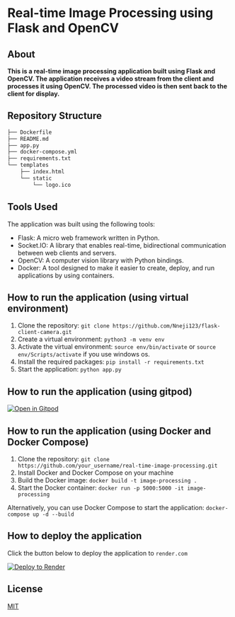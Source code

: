 
# Real-time Image Processing using Flask and OpenCV

## About

**This is a real-time image processing application built using Flask and OpenCV. The application receives a video stream from the client and processes it using OpenCV. The processed video is then sent back to the client for display.**


## Repository Structure
```bash
├── Dockerfile
├── README.md
├── app.py
├── docker-compose.yml
├── requirements.txt
└── templates
    ├── index.html
    └── static
        └── logo.ico
```


## Tools Used

The application was built using the following tools:

- Flask: A micro web framework written in Python.
- Socket.IO: A library that enables real-time, bidirectional communication between web clients and servers.
- OpenCV: A computer vision library with Python bindings.
- Docker: A tool designed to make it easier to create, deploy, and run applications by using containers.
  


## How to run the application (using virtual environment)

1. Clone the repository: 
   `git clone https://github.com/Nneji123/flask-client-camera.git`
2. Create a virtual environment: `python3 -m venv env`
3. Activate the virtual environment: `source env/bin/activate` or `source env/Scripts/activate` if you use windows os.
4. Install the required packages: `pip install -r requirements.txt`
5. Start the application: `python app.py`

## How to run the application (using gitpod)

[![Open in Gitpod](https://gitpod.io/button/open-in-gitpod.svg)](https://gitpod.io/#https://github.com/Nneji123/flask-client-camera)


## How to run the application (using Docker and Docker Compose)

1. Clone the repository: `git clone https://github.com/your_username/real-time-image-processing.git`
2. Install Docker and Docker Compose on your machine
3. Build the Docker image: `docker build -t image-processing .`
4. Start the Docker container: `docker run -p 5000:5000 -it image-processing`
    
Alternatively, you can use Docker Compose to start the application: `docker-compose up -d --build`

## How to deploy the application

Click the button below to deploy the application to `render.com`
  
[![Deploy to Render](https://render.com/images/deploy-to-render-button.svg)](https://render.com/deploy)

## License
[MIT](./README.md)




